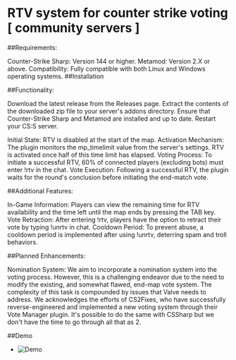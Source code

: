# RTV system for counter strike voting [ community servers ]
##Requirements:

Counter-Strike Sharp: Version 144 or higher.
Metamod: Version 2.X or above.
Compatibility: Fully compatible with both Linux and Windows operating systems.
##Installation

##Functionality:

Download the latest release from the Releases page.
Extract the contents of the downloaded zip file to your server's addons directory.
Ensure that Counter-Strike Sharp and Metamod are installed and up to date.
Restart your CS:S server.


Initial State: RTV is disabled at the start of the map.
Activation Mechanism: The plugin monitors the mp_timelimit value from the server's settings. RTV is activated once half of this time limit has elapsed.
Voting Process: To initiate a successful RTV, 60% of connected players (excluding bots) must enter !rtv in the chat.
Vote Execution: Following a successful RTV, the plugin waits for the round's conclusion before initiating the end-match vote.

##Additional Features:

In-Game Information: Players can view the remaining time for RTV availability and the time left until the map ends by pressing the TAB key.
Vote Retraction: After entering !rtv, players have the option to retract their vote by typing !unrtv in chat.
Cooldown Period: To prevent abuse, a cooldown period is implemented after using !unrtv, deterring spam and troll behaviors.

##Planned Enhancements:

Nomination System: We aim to incorporate a nomination system into the voting process. However, this is a challenging endeavor due to the need to modify the existing, and somewhat flawed, end-map vote system. The complexity of this task is compounded by issues that Valve needs to address. 
We acknowledges the efforts of CS2Fixes, who have successfully reverse-engineered and implemented a new voting system through their Vote Manager plugin. It's possible to do the same with CSSharp but we don't have the time to go through all that as 2.

##Demo 
* ![Demo]([demo/demo.gif](https://im4.ezgif.com/tmp/ezgif-4-eaf373bf90.gif)https://im4.ezgif.com/tmp/ezgif-4-eaf373bf90.gif)
